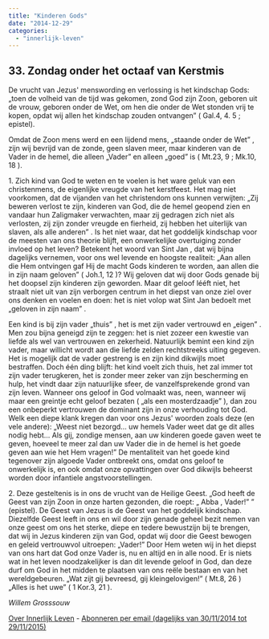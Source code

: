 ```yaml
---
title: "Kinderen Gods"
date: "2014-12-29"
categories: 
  - "innerlijk-leven"
---
```


## 33\. Zondag onder het octaaf van Kerstmis

De vrucht van Jezus' menswording en verlossing is het kindschap Gods: „toen de volheid van de tijd was gekomen, zond God zijn Zoon, geboren uit de vrouw, geboren onder de Wet, om hen die onder de Wet stonden vrij te kopen, opdat wij allen het kindschap zouden ontvangen” ( Gal.4, 4. 5 ; epistel).

Omdat de Zoon mens werd en een lijdend mens, „staande onder de Wet” , zijn wij bevrijd van de zonde, geen slaven meer, maar kinderen van de Vader in de hemel, die alleen „Vader” en alleen „goed” is ( Mt.23, 9 ; Mk.10, 18 ).

1\. Zich kind van God te weten en te voelen is het ware geluk van een christenmens, de eigenlijke vreugde van het kerstfeest. Het mag niet voorkomen, dat de vijanden van het christendom ons kunnen verwijten: „Zij beweren verlost te zijn, kinderen van God, die de hemel geopend zien en vandaar hun Zaligmaker verwachten, maar zij gedragen zich niet als verlosten, zij zijn zonder vreugde en fierheid, zij hebben het uiterlijk van slaven, als alle anderen” . Is het niet waar, dat het goddelijk kindschap voor de meesten van ons theorie blijft, een onwerkelijke overtuiging zonder invloed op het leven? Betekent het woord van Sint Jan , dat wij bijna dagelijks vernemen, voor ons wel levende en hoogste realiteit: „Aan allen die Hem ontvingen gaf Hij de macht Gods kinderen te worden, aan allen die in zijn naam geloven” ( Joh.1, 12 )? Wij geloven dat wij door Gods genade bij het doopsel zijn kinderen zijn geworden. Maar dit geloof lééft niet, het straalt niet uit van zijn verborgen centrum in het diepst van onze ziel over ons denken en voelen en doen: het is niet volop wat Sint Jan bedoelt met „geloven in zijn naam” .

Een kind is bij zijn vader „thuis” , het is met zijn vader vertrouwd en „eigen” . Men zou bijna geneigd zijn te zeggen: het is niet zozeer een kwestie van liefde als wel van vertrouwen en zekerheid. Natuurlijk bemint een kind zijn vader, maar willicht wordt aan die liefde zelden rechtstreeks uiting gegeven. Het is mogelijk dat de vader gestreng is en zijn kind dikwijls moet bestraffen. Doch één ding blijft: het kind voelt zich thuis, het zal immer tot zijn vader terugkeren, het is zonder meer zeker van zijn bescherming en hulp, het vindt daar zijn natuurlijke sfeer, de vanzelfsprekende grond van zijn leven. Wanneer ons geloof in God volmaakt was, neen, wanneer wij maar een greintje echt geloof bezaten ( „als een mosterdzaadje” ), dan zou een onbeperkt vertrouwen de dominant zijn in onze verhouding tot God. Welk een diepe klank kregen dan voor ons Jezus' woorden zoals deze (en vele andere): „Weest niet bezorgd… uw hemels Vader weet dat ge dit alles nodig hebt… Als gij, zondige mensen, aan uw kinderen goede gaven weet te geven, hoeveel te meer zal dan uw Vader die in de hemel is het goede geven aan wie het Hem vragen!” De mentaliteit van het goede kind tegenover zijn algoede Vader ontbreekt ons, omdat ons geloof te onwerkelijk is, en ook omdat onze opvattingen over God dikwijls beheerst worden door infantiele angstvoorstellingen.

2\. Deze gesteltenis is in ons de vrucht van de Heilige Geest. „God heeft de Geest van zijn Zoon in onze harten gezonden, die roept: „ Abba , Vader!” ” (epistel). De Geest van Jezus is de Geest van het goddelijk kindschap. Diezelfde Geest leeft in ons en wil door zijn genade geheel bezit nemen van onze geest om ons het sterke, diepe en tedere bewustzijn bij te brengen, dat wij in Jezus kinderen zijn van God, opdat wij door die Geest bewogen en geleid vertrouwvol uitroepen: „Vader!” Door Hem weten wij in het diepst van ons hart dat God onze Vader is, nu en altijd en in alle nood. Er is niets wat in het leven noodzakelijker is dan dit levende geloof in God, dan deze durf om God in het midden te plaatsen van ons reële bestaan en van het wereldgebeuren. „Wat zijt gij bevreesd, gij kleingelovigen!” ( Mt.8, 26 ) „Alles is het uwe” ( 1 Kor.3, 21 ).

_Willem Grosssouw_

[Over Innerlijk Leven](/blog/een-jaar-lang-innerlijk-leven-op-geloven-leren/) - [Abonneren per email (dagelijks van 30/11/2014 tot 29/11/2015)](http://eepurl.com/9P3DT)
